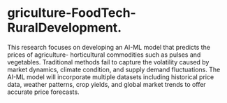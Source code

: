 # griculture-FoodTech-RuralDevelopment.
This research focuses on developing an AI-ML model that predicts the prices
 of agriculture- horticultural commodities such as pulses and vegetables.
 Traditional methods fail to capture the volatility caused by market dynamics,
 climate condition, and supply demand fluctuations. The AI-ML model will
 incorporate multiple datasets including historical price data, weather
 patterns, crop yields, and global market trends to offer accurate price
 forecasts.
